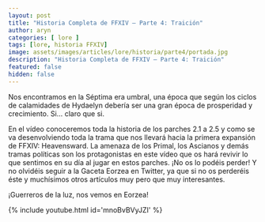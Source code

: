 ```yaml
---
layout: post
title: "Historia Completa de FFXIV – Parte 4: Traición"
author: aryn
categories: [ lore ]
tags: [lore, historia FFXIV]
image: assets/images/articles/lore/historia/parte4/portada.jpg
description: "Historia Completa de FFXIV – Parte 4: Traición"
featured: false
hidden: false
---
```

Nos encontramos en la Séptima era umbral, una época que según los ciclos de calamidades de Hydaelyn debería ser una gran época de prosperidad y crecimiento.
Si…  claro que si.

En el vídeo conoceremos toda la historia de los parches 2.1 a 2.5 y como se va desenvolviendo toda la trama que nos llevará hacia la primera expansión de FFXIV: Heavensward.
La amenaza de los Primal, los Ascianos y demás tramas políticas son los protagonistas en este vídeo que os hará revivir lo que sentimos en su día al jugar en estos parches.
¡No os lo podéis perder!
Y no olvidéis seguir a la Gaceta Eorzea en Twitter, ya que si no os perderéis éste y muchísimos otros artículos muy pero que muy interesantes.

¡Guerreros de la luz, nos vemos en Eorzea!

{% include youtube.html id='mnoBvBVyJZI' %}